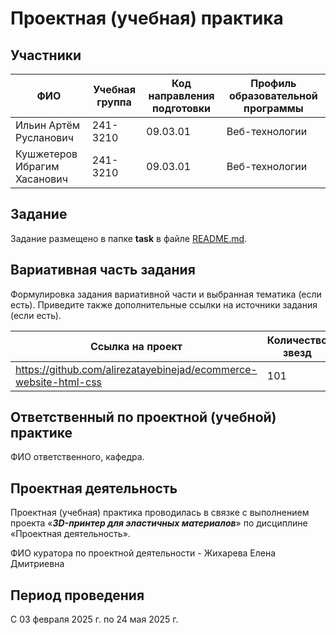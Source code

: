 # Проектная (учебная) практика

## Участники

| ФИО | Учебная группа | Код направления подготовки | Профиль образовательной программы |
|-|-|-|-|
| Ильин Артём Русланович | 241-3210 | 09.03.01 | Веб-технологии |
| Кушжетеров Ибрагим Хасанович | 241-3210 | 09.03.01 | Веб-технологии |

## Задание

Задание размещено в папке **task** в файле [README.md](task/README.md).

## Вариативная часть задания

Формулировка задания вариативной части и выбранная тематика (если есть). Приведите также дополнительные ссылки на источники задания (если есть).

| Ссылка на проект | Количество звезд |
|-|-|
| https://github.com/alirezatayebinejad/ecommerce-website-html-css | 101 |

## Ответственный по проектной (учебной) практике

ФИО ответственного, кафедра.

## Проектная деятельность

Проектная (учебная) практика проводилась в связке с выполнением проекта «***3D-принтер для эластичных материалов***» по дисциплине «Проектная деятельность».

ФИО куратора по проектной деятельности - Жихарева Елена Дмитриевна

## Период проведения

С 03 февраля 2025 г. по 24 мая 2025 г.
